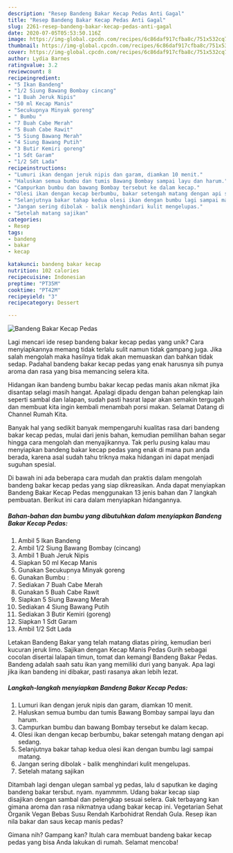 ```yaml
---
description: "Resep Bandeng Bakar Kecap Pedas Anti Gagal"
title: "Resep Bandeng Bakar Kecap Pedas Anti Gagal"
slug: 2261-resep-bandeng-bakar-kecap-pedas-anti-gagal
date: 2020-07-05T05:53:50.116Z
image: https://img-global.cpcdn.com/recipes/6c86daf917cfba8c/751x532cq70/bandeng-bakar-kecap-pedas-foto-resep-utama.jpg
thumbnail: https://img-global.cpcdn.com/recipes/6c86daf917cfba8c/751x532cq70/bandeng-bakar-kecap-pedas-foto-resep-utama.jpg
cover: https://img-global.cpcdn.com/recipes/6c86daf917cfba8c/751x532cq70/bandeng-bakar-kecap-pedas-foto-resep-utama.jpg
author: Lydia Barnes
ratingvalue: 3.2
reviewcount: 8
recipeingredient:
- "5 Ikan Bandeng"
- "1/2 Siung Bawang Bombay cincang"
- "1 Buah Jeruk Nipis"
- "50 ml Kecap Manis"
- "Secukupnya Minyak goreng"
- " Bumbu "
- "7 Buah Cabe Merah"
- "5 Buah Cabe Rawit"
- "5 Siung Bawang Merah"
- "4 Siung Bawang Putih"
- "3 Butir Kemiri goreng"
- "1 Sdt Garam"
- "1/2 Sdt Lada"
recipeinstructions:
- "Lumuri ikan dengan jeruk nipis dan garam, diamkan 10 menit."
- "Haluskan semua bumbu dan tumis Bawang Bombay sampai layu dan harum."
- "Campurkan bumbu dan bawang Bombay tersebut ke dalam kecap."
- "Olesi ikan dengan kecap berbumbu, bakar setengah matang dengan api sedang."
- "Selanjutnya bakar tahap kedua olesi ikan dengan bumbu lagi sampai matang."
- "Jangan sering dibolak - balik menghindari kulit mengelupas."
- "Setelah matang sajikan"
categories:
- Resep
tags:
- bandeng
- bakar
- kecap

katakunci: bandeng bakar kecap 
nutrition: 102 calories
recipecuisine: Indonesian
preptime: "PT35M"
cooktime: "PT42M"
recipeyield: "3"
recipecategory: Dessert

---
```



![Bandeng Bakar Kecap Pedas](https://img-global.cpcdn.com/recipes/6c86daf917cfba8c/751x532cq70/bandeng-bakar-kecap-pedas-foto-resep-utama.jpg)

Lagi mencari ide resep bandeng bakar kecap pedas yang unik? Cara menyiapkannya memang tidak terlalu sulit namun tidak gampang juga. Jika salah mengolah maka hasilnya tidak akan memuaskan dan bahkan tidak sedap. Padahal bandeng bakar kecap pedas yang enak harusnya sih punya aroma dan rasa yang bisa memancing selera kita.

Hidangan ikan bandeng bumbu bakar kecap pedas manis akan nikmat jika disantap selagi masih hangat. Apalagi dipadu dengan bahan pelengkap lain seperti sambal dan lalapan, sudah pasti hasrat lapar akan semakin tergugah dan membuat kita ingin kembali menambah porsi makan. Selamat Datang di Channel Rumah Kita.

Banyak hal yang sedikit banyak mempengaruhi kualitas rasa dari bandeng bakar kecap pedas, mulai dari jenis bahan, kemudian pemilihan bahan segar hingga cara mengolah dan menyajikannya. Tak perlu pusing kalau mau menyiapkan bandeng bakar kecap pedas yang enak di mana pun anda berada, karena asal sudah tahu triknya maka hidangan ini dapat menjadi suguhan spesial.


Di bawah ini ada beberapa cara mudah dan praktis dalam mengolah bandeng bakar kecap pedas yang siap dikreasikan. Anda dapat menyiapkan Bandeng Bakar Kecap Pedas menggunakan 13 jenis bahan dan 7 langkah pembuatan. Berikut ini cara dalam menyiapkan hidangannya.

<!--inarticleads1-->

##### Bahan-bahan dan bumbu yang dibutuhkan dalam menyiapkan Bandeng Bakar Kecap Pedas:

1. Ambil 5 Ikan Bandeng
1. Ambil 1/2 Siung Bawang Bombay (cincang)
1. Ambil 1 Buah Jeruk Nipis
1. Siapkan 50 ml Kecap Manis
1. Gunakan Secukupnya Minyak goreng
1. Gunakan  Bumbu :
1. Sediakan 7 Buah Cabe Merah
1. Gunakan 5 Buah Cabe Rawit
1. Siapkan 5 Siung Bawang Merah
1. Sediakan 4 Siung Bawang Putih
1. Sediakan 3 Butir Kemiri (goreng)
1. Siapkan 1 Sdt Garam
1. Ambil 1/2 Sdt Lada


Letakan Bandeng Bakar yang telah matang diatas piring, kemudian beri kucuran jeruk limo. Sajikan dengan Kecap Manis Pedas Gurih sebagai cocolan disertai lalapan timun, tomat dan kemangi Bandeng Bakar Pedas. Bandeng adalah saah satu ikan yang memiliki duri yang banyak. Apa lagi jika ikan bandeng ini dibakar, pasti rasanya akan lebih lezat. 

<!--inarticleads2-->

##### Langkah-langkah menyiapkan Bandeng Bakar Kecap Pedas:

1. Lumuri ikan dengan jeruk nipis dan garam, diamkan 10 menit.
1. Haluskan semua bumbu dan tumis Bawang Bombay sampai layu dan harum.
1. Campurkan bumbu dan bawang Bombay tersebut ke dalam kecap.
1. Olesi ikan dengan kecap berbumbu, bakar setengah matang dengan api sedang.
1. Selanjutnya bakar tahap kedua olesi ikan dengan bumbu lagi sampai matang.
1. Jangan sering dibolak - balik menghindari kulit mengelupas.
1. Setelah matang sajikan


Ditambah lagi dengan ulegan sambal yg pedas, lalu d saputkan ke daging bandeng bakar tersbut. nyam. nyammmm. Udang bakar kecap siap disajikan dengan sambal dan pelengkap sesuai selera. Gak terbayang kan gimana aroma dan rasa nikmatnya udang bakar kecap ini. Vegetarian Sehat Organik Vegan Bebas Susu Rendah Karbohidrat Rendah Gula. Resep ikan nila bakar dan saus kecap manis pedas? 

Gimana nih? Gampang kan? Itulah cara membuat bandeng bakar kecap pedas yang bisa Anda lakukan di rumah. Selamat mencoba!
